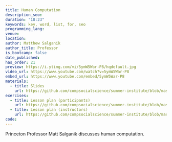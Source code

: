 ```yaml
---
title: Human Computation
description_seo:
duration: "18:23"
keywords: key, word, list, for, seo
programming_lang:
venue:
location:
author: Matthew Salganik
author_title: Professor
is_bootcamp: false
date_published:
has_order: 21
preview: https://i.ytimg.com/vi/5ymW5War-P8/hqdefault.jpg
video_url: https://www.youtube.com/watch?v=5ymW5War-P8
embed_url: https://www.youtube.com/embed/5ymW5War-P8
materials:
  - title: Slides
    url: https://github.com/compsocialscience/summer-institute/blob/master/2020/materials/day5-mass-collaboration/02-human_computation.pdf
exercises:
  - title: Lesson plan (participants)
    url: https://github.com/compsocialscience/summer-institute/blob/master/2021/materials/day5-mass-collaboration/activity/lesson_plan_masscollaboration_participant.md#lesson-plan-for-participants
  - title: Lesson plan (instructors)
    url: https://github.com/compsocialscience/summer-institute/blob/master/2021/materials/day5-mass-collaboration/activity/lesson_plan_masscollaboration_instructor.md#lesson-plan-for-instructors
code:
---
```


Princeton Professor Matt Salganik discusses human computation.
